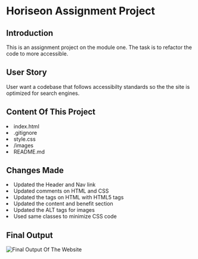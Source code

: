 # Horiseon Assignment Project

## Introduction
This is an assignment project on the module one. The task is to refactor the code to  more accessible. 

## User Story
User want a codebase that follows accessibilty standards so the the site is optimized for search engines. 

## Content Of This Project
<li> index.html </li>
<li> .gitignore </li>
<li> style.css </li>
<li> /images </li>
<li> README.md </li>


## Changes Made
<li> Updated the Header and Nav link </li>
<li> Updated comments on HTML and CSS </li>
<li> Updated the tags on HTML with HTML5 tags </li>
<li> Updated the content and benefit section </li>
<li> Updated the ALT tags for images </li>
<li> Used same classes to minimize CSS code</li>

## Final Output
![Final Output Of The Website](./assets/images/final-output.png "Final Output Of The Website")




